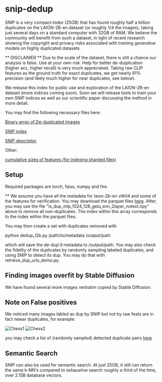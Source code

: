 # snip-dedup

SNIP is a very compact index (25GB) that has found roughly half a billion duplicates on the LAION-2B-en dataset (or roughly 1/4 the images), taking just several days on a standard computer with 32GB of RAM. We believe the community will benefit from such a dataset, in light of recent research showing the copyright and privacy risks associated with training generative models on highly duplicated datasets.


** DISCLAIMER ** 
Due to the scale of the dataset, there is still a chance our analysis is false. Use at your own risk. Help for better de-duiplication (higher acc, higher recall) is very much appreciated. Taking raw CLIP features as the ground truth for exact duplicates, we get nearly 81% precision (and likely much higher for near duplicates, see below).

We release this index for public use and exploration of the LAION-2B-en dataset (more indices coming soon). Soon we will release tools to train your own SNIP indices as well as our scientific paper discussing the method in more detail.

You may find the following necessary files here:

[Binary array of De-duplicated Images](https://drive.google.com/file/d/1RYDylZKaPyaVs5YNwIrGqHU2BewdFwxY/view?usp=sharing)

[SNIP index](https://drive.google.com/file/d/1RYDylZKaPyaVs5YNwIrGqHU2BewdFwxY/view?usp=sharing)

[SNIP descriptor](https://drive.google.com/file/d/1QTA9yWevwPMhvMW8P5mAIBDy42xUpr-m/view?usp=share_link)

Other:

[cumulative sizes of features (for indexing sharded files)](https://drive.google.com/file/d/1OdVt5rjYw55XfMhsQSdqcVOP7lG2qj4W/view?usp=sharing)


## Setup
Required packages are torch, faiss, numpy and fire.

**
We assume you have all the metadata for laion-2b-en vith14 and some of the features for verification. You may download the parquet files [here](https://huggingface.co/datasets/laion/laion2B-en). After, you may use the file "is_dup_mlp_1024_128_gelu_snn_2layer_notext.npy" above to remove all non-duplicates. The index within this array corresponds to the index within the parquet files.

You may then create a set with duplicates removed with

python dedup_l2b.py /path/to/metadata /output/path

which will save the de-dup'd metadata to /output/path. You may also check the fidelity of the duplicates by randomly sampling labeled duplicates, and using SNIP to detect its dup. You may do that with retrieve_dup_urls_demo.py.

## Finding images overfit by Stable Diffusion

We have found several more images verbatim copied by Stable Diffusion:



## Note on False positives
We noticed many images labled as dup by SNIP but not by raw feats are in fact newar duplicates, for example:

![Chess1](https://en.chessok.net/uploads/posts/2017-09/1506718434_knight-on-the-left-1.nc3.jpg)
![Chess2](https://m.media-amazon.com/images/I/51jNRpWUCjL.jpg)

you may check a list of (randomly sampled) detected duplicate pairs [here](https://docs.google.com/spreadsheets/d/1Eq46U3MbTXzNoLCvnHLcw64X3bWE3ZE8zMJVQU9_gCg/edit?usp=sharing)


## Semantic Search

SNIP can also be used for semantic search. At just 25GB, it still can return the same k-NN's compared to exhaustive search roughly a third of the time, over 2.15B database vectors. 














